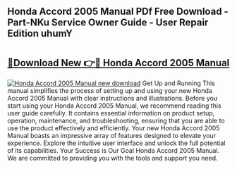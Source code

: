 ## Honda Accord 2005 Manual PDf Free Download - Part-NKu Service Owner Guide - User Repair Edition uhumY

# <h2><a href="http://bc36839.oget.top/?id=Honda+Accord+2005+Manual">🔗Download New 👉🔴 Honda Accord 2005 Manual</a></h2>

[![Honda Accord 2005 Manual new download](https://i.imgur.com/5g1atiW.png)](http://bc36839.oget.top/?id=Honda+Accord+2005+Manual)
Get Up and Running This manual simplifies the process of setting up and using your new Honda Accord 2005 Manual with clear instructions and illustrations. Before you start using your Honda Accord 2005 Manual, we recommend reading this user guide carefully. It contains essential information on product setup, operation, maintenance, and troubleshooting, ensuring that you are able to use the product effectively and efficiently. Your new Honda Accord 2005 Manual boasts an impressive array of features designed to elevate your experience. Explore the intuitive user interface and unlock the full potential of its capabilities. Your Success is Our Goal Honda Accord 2005 Manual. We are committed to providing you with the tools and support you need.
